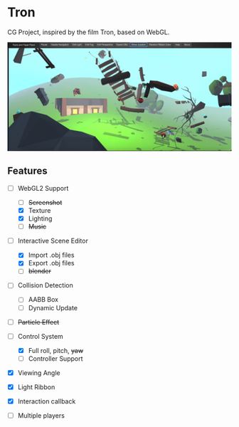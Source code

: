 # Tron

CG Project, inspired by the film Tron, based on WebGL.

![](image/Screenshot.png)

## Features

- [ ] WebGL2 Support
  - [ ] ~~Screenshot~~
  - [x] Texture
  - [x] Lighting
  - [ ] ~~Music~~
- [ ] Interactive Scene Editor
  - [x] Import .obj files
  - [x] Export .obj files
  - [ ] ~~blender~~
- [ ] Collision Detection
  - [ ] AABB Box
  - [ ] Dynamic Update
- [ ] ~~Particle Effect~~
- [ ] Control System
  - [x] Full roll, pitch, ~~yaw~~
  - [ ] Controller Support
- [x] Viewing Angle
- [x] Light Ribbon
- [x] Interaction callback
- [ ] Multiple players

